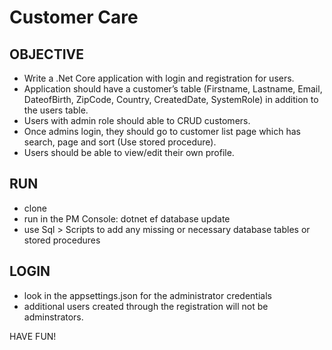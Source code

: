 # Customer Care

## OBJECTIVE
- Write a .Net Core application with login and registration for users.
- Application should have a customer’s table (Firstname, Lastname, Email, DateofBirth, ZipCode, Country, CreatedDate, SystemRole) in addition to the users table.
- Users with admin role should able to CRUD customers.
- Once admins login, they should go to customer list page which has search, page and sort (Use stored procedure).
- Users should be able to view/edit their own profile.

## RUN
- clone
- run in the PM Console: dotnet ef database update
- use Sql > Scripts to add any missing or necessary database tables or stored procedures

## LOGIN
- look in the appsettings.json for the administrator credentials
- additional users created through the registration will not be adminstrators. 

HAVE FUN!
